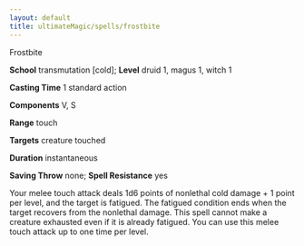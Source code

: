 ```yaml
---
layout: default
title: ultimateMagic/spells/frostbite
---
```

Frostbite

**School** transmutation [cold]; **Level** druid 1, magus 1, witch 1

**Casting Time** 1 standard action

**Components** V, S

**Range** touch

**Targets** creature touched

**Duration** instantaneous

**Saving Throw** none; **Spell Resistance** yes

Your melee touch attack deals 1d6 points of nonlethal cold damage + 1 point per level, and the target is fatigued. The fatigued condition ends when the target recovers from the nonlethal damage. This spell cannot make a creature exhausted even if it is already fatigued. You can use this melee touch attack up to one time per level.

